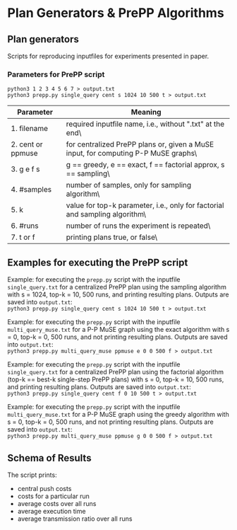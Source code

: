 # Plan Generators & PrePP Algorithms

## Plan generators
Scripts for reproducing inputfiles for experiments presented in paper. 

### Parameters for PrePP script
`python3 1 2 3 4 5 6 7 > output.txt`\
`python3 prepp.py single_query cent s 1024 10 500 t > output.txt`

Parameter | Meaning
------------ | -------------
1. filename | required inputfile name, i.e., without ".txt" at the end\
2. cent or ppmuse | for centralized PrePP plans or, given a MuSE input, for computing P-P MuSE graphs\
3. g e f s |  g == greedy, e == exact, f == factorial approx, s == sampling\
4. #samples |  number of samples, only for sampling algorithm\
5. k |  value for top-k parameter, i.e., only for factorial and sampling algorithm\
6. #runs |  number of runs the experiment is repeated\
7. t or f |  printing plans true, or false\


## Examples for executing the PrePP script
Example: for executing the `prepp.py` script with the inputfile `single_query.txt` for a centralized PrePP plan using the sampling algorithm with s = 1024, top-k = 10, 500 runs, and printing resulting plans. Outputs are saved into `output.txt`:\
`python3 prepp.py single_query cent s 1024 10 500 t > output.txt`

Example: for executing the `prepp.py` script with the inputfile `multi_query_muse.txt` for a P-P MuSE graph using the exact algorithm with s = 0, top-k = 0, 500 runs, and not printing resulting plans. Outputs are saved into `output.txt`:\
`python3 prepp.py multi_query_muse ppmuse e 0 0 500 f > output.txt`

Example: for executing the `prepp.py` script with the inputfile `single_query.txt` for a centralized PrePP plan using the factorial algorithm (top-k == best-k single-step PrePP plans) with s = 0, top-k = 10, 500 runs, and printing resulting plans. Outputs are saved into `output.txt`:\
`python3 prepp.py single_query cent f 0 10 500 t > output.txt`

Example: for executing the `prepp.py` script with the inputfile `multi_query_muse.txt` for a P-P MuSE graph using the greedy algorithm with s = 0, top-k = 0, 500 runs, and not printing resulting plans. Outputs are saved into `output.txt`:\
`python3 prepp.py multi_query_muse ppmuse g 0 0 500 f > output.txt`


## Schema of Results
The script prints:
- central push costs
- costs for a particular run
- average costs over all runs
- average execution time
- average transmission ratio over all runs
